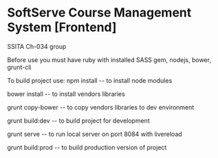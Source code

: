 SoftServe Course Management System [Frontend]
======
SSITA Ch-034 group

Before use you must have ruby with installed SASS gem, nodejs, bower, grunt-cli

To build project use:
npm install -- to install node modules

bower install -- to install vendors libraries

grunt copy-bower -- to copy vendors libraries to dev environment

grunt build:dev -- to build project for development

grunt serve -- to run local server on port 8084 with livereload

grunt build:prod -- to build production version of project